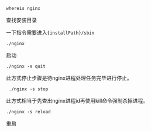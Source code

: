 `whereis nginx`

查找安装目录

一下指令需要进入`{installPath}/sbin`

`./nginx`

启动

`./nginx -s quit `

此方式停止步骤是待nginx进程处理任务完毕进行停止。

` ./nginx -s stop`

 此方式相当于先查出nginx进程id再使用kill命令强制杀掉进程。

 `./nginx -s reload`

 重启

